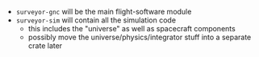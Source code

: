 - `surveyor-gnc` will be the main flight-software module
- `surveyor-sim` will contain all the simulation code
    - this includes the "universe" as well as spacecraft components
    - possibly move the universe/physics/integrator stuff into a separate crate later
